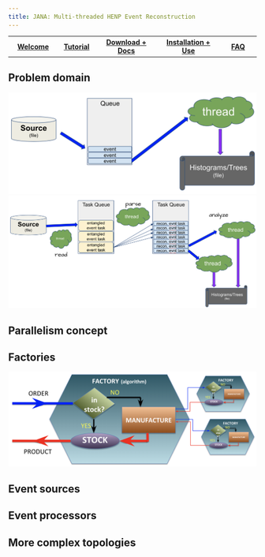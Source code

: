 ```yaml
---
title: JANA: Multi-threaded HENP Event Reconstruction
---
```


<center>
<table border="0" width="100%" align="center">
<TH width="20%"><A href="index.html">Welcome</A></TH>
<TH width="15%"><A href="Tutorial.html">Tutorial</A></TH>
<TH width="25%"><A href="Download.html">Download + Docs</A></TH>
<TH width="25%"><A href="Installation.html">Installation + Use</A></TH>
<TH width="15%"><A href="FAQ.html">FAQ</A></TH>
</table>
</center>

## Problem domain

![Alt JANA Simple system with a single queue](images/queues1.png)
![Alt JANA system with multiple queues](images/queues2.png)

## Parallelism concept

## Factories

![Alt JANA Factory Model](images/factory_model.png)

## Event sources

## Event processors

## More complex topologies

